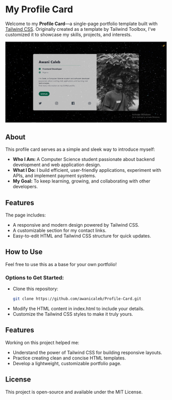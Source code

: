 # My Profile Card  

Welcome to my **Profile Card**—a single-page portfolio template built with [Tailwind CSS](https://tailwindcss.com/). Originally created as a template by Tailwind Toolbox, I’ve customized it to showcase my skills, projects, and interests.  

![Profile Card](./img/screenshots/large.jpg)  

## About  

This profile card serves as a simple and sleek way to introduce myself:  

- **Who I Am:** A Computer Science student passionate about backend development and web application design.  
- **What I Do:** I build efficient, user-friendly applications, experiment with APIs, and implement payment systems.  
- **My Goal:** To keep learning, growing, and collaborating with other developers.  

## Features  
The page includes:  
- A responsive and modern design powered by Tailwind CSS.  
- A customizable section for my contact links. 
- Easy-to-edit HTML and Tailwind CSS structure for quick updates.  

## How to Use  
Feel free to use this as a base for your own portfolio!  

### Options to Get Started:  
- Clone this repository:  
  ```bash  
  git clone https://github.com/awanicaleb/Profile-Card.git
- Modify the HTML content in index.html to include your details.
- Customize the Tailwind CSS styles to make it truly yours.

## Features  
Working on this project helped me:
- Understand the power of Tailwind CSS for building responsive layouts.
- Practice creating clean and concise HTML templates.
- Develop a lightweight, customizable portfolio page.

## License  
This project is open-source and available under the MIT License.
